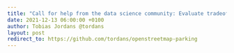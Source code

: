 ```yaml
---
title: "Call for help from the data science community: Evaluate tradeoffs in data quality for mapping parking data in OSM"
date: 2021-12-13 06:00:00 +0100
author: Tobias Jordans @tordans
layout: post
redirect_to: https://github.com/tordans/openstreetmap-parking
---
```

